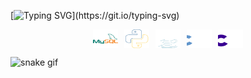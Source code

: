<!-- **************************************************Intro***************************************************** -->

[![Typing SVG](https://readme-typing-svg.demolab.com?font=Fira+Code&pause=1000&color=00FF00&center=falso&vCenter=falso&repeat=falso&random=falso&width=500&lines=Initiating...;Press+F2+to+enter+BIOS;Hello,+World!;)](https://git.io/typing-svg)

 <!-- ************************************************* Icons **************************************************** -->

<div style="display: flex; justify-content: center; gap: 10px;">
  <!-- MySQL -->
  <img alt="MySQL" height="30" width="40" src="https://github.com/PkLavc/PkLavc/blob/3858f09437015d128efd371e67f6cb31961e1492/resources/Icons/Animated/MySQL.svg">
  <!-- Python -->
  <img alt="Python" height="30" width="40" src="https://github.com/PkLavc/PkLavc/blob/c903152892186bdd5f3214ab48503865982cd337/resources/Icons/Animated/Python.svg">
  <!-- Java -->
  <img alt="Java" height="30" width="40" src="https://github.com/PkLavc/PkLavc/blob/c903152892186bdd5f3214ab48503865982cd337/resources/Icons/Animated/Java.svg">
  <!-- C++ -->
  <img alt="C++" height="30" width="40" src="https://github.com/PkLavc/PkLavc/blob/c903152892186bdd5f3214ab48503865982cd337/resources/Icons/Animated/C%2B%2B.svg">
  <!-- C# -->
  <img alt="C#" height="30" width="40" src="https://github.com/PkLavc/PkLavc/blob/3858f09437015d128efd371e67f6cb31961e1492/resources/Icons/Animated/CSharp.svg">
</div>

 
<!--*************************************************Snake********************************************************** --> 

![snake gif](https://github.com/PkLavc/PkLavc/blob/output/github-contribution-grid-snake.svg)
